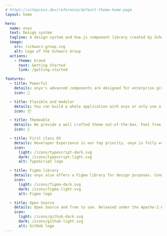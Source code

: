 ```yaml
---
# https://vitepress.dev/reference/default-theme-home-page
layout: home

hero:
  name: onyx
  text: Design system
  tagline: A design system and Vue.js component library created by Schwarz IT.
  image:
    src: /schwarz-group.svg
    alt: Logo of the Schwarz Group
  actions:
    - theme: brand
      text: Getting Started
      link: /getting-started

features:
  - title: Powerful
    details: onyx's advanced components are designed for enterprise grade applications. Including everything you need to build your next enterprise or even personal project.
    icon: 🚀

  - title: Flexible and modular
    details: You can build a whole application with onyx or only use a few of our customizable components into an existing application.
    icon: 📦

  - title: Themeable
    details: We provide a well crafted theme out-of-the-box. Feel free to customize it to perfectly fit your look and feel.
    icon: 🎨

  - title: First class DX
    details: Developer Experience is our top priority. onyx is fully written in TypeScript with great type support and generically typed components.
    icon:
      light: /icons/typescript-dark.svg
      dark: /icons/typescript-light.svg
      alt: TypeScript logo

  - title: Figma library
    details: onyx also offers a Figma library for design purposes. Connecting Design and Development.
    icon:
      light: /icons/figma-dark.svg
      dark: /icons/figma-light.svg
      alt: Figma logo

  - title: Open Source
    details: Open Source and free to use. Released under the Apache-2.0 License.
    icon:
      light: /icons/github-dark.svg
      dark: /icons/github-light.svg
      alt: GitHub logo
---
```


<script lang="ts" setup>
import OnyxRoadmap from "./.vitepress/components/OnyxRoadmap.vue"
import OnyxPartners from "./.vitepress/components/OnyxPartners.vue"
</script>

<OnyxRoadmap />

<OnyxPartners />
